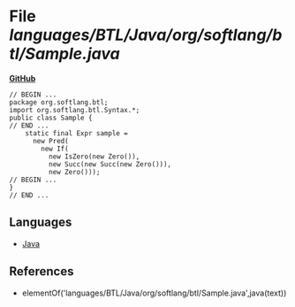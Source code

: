 # File _languages/BTL/Java/org/softlang/btl/Sample.java_
**[GitHub](https://github.com/softlang/yas/blob/master/languages/BTL/Java/org/softlang/btl/Sample.java)**
```
// BEGIN ...
package org.softlang.btl;
import org.softlang.btl.Syntax.*;
public class Sample {
// END ...
    static final Expr sample =
      new Pred(
        new If(
          new IsZero(new Zero()),
          new Succ(new Succ(new Zero())),
          new Zero()));
// BEGIN ...
}
// END ...
```

## Languages
* [Java](../languages/Java.md)

## References
* elementOf('languages/BTL/Java/org/softlang/btl/Sample.java',java(text))
